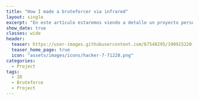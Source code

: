 ```yaml
---
title: "How I made a bruteforcer via infrared"
layout: single
excerpt: "En este artículo estaremos viendo a detalle un proyecto personal en el que he estado trabajando: Un pin bruteforcer mediante infrarrojos. Enseñare como funciona y como podeís replicarlo, no sin antes estudiar un poco el funcionamiento del infrarrojo, así como los distintos protocolos y terminologías que tiene."
show_date: true
classes: wide
header:
  teaser: https://user-images.githubusercontent.com/67548295/190915220-191d1ddf-b252-4e6c-8507-59ed0fd4382c.gif
  teaser_home_page: true
  icon: "assets/images/icons/hacker-7-71228.png"
categories:
  - Project
tags:
  - IR
  - Bruteforce
  - Project
---
```

